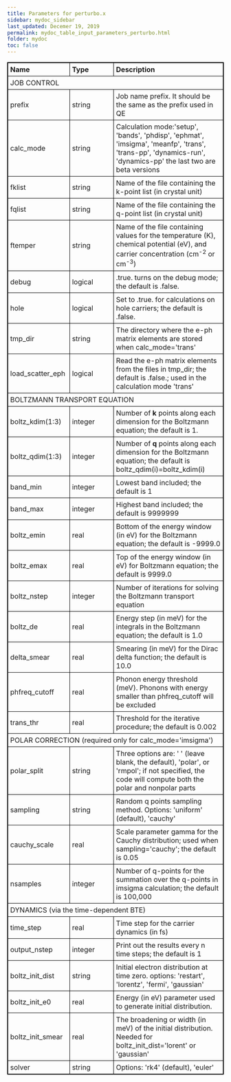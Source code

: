 ```yaml
---
title: Parameters for perturbo.x
sidebar: mydoc_sidebar
last_updated: Decemer 19, 2019
permalink: mydoc_table_input_parameters_perturbo.html
folder: mydoc
toc: false
---
```


<html>		
 <body>		

<style>
table, th, td {
  border: 1px solid black;
  border-collapse: collapse;
}
th, td {
  padding: 5px;
  text-align: left;    
}
</style>


<table style="width=600">
<!--<table style="text-align:center" width=600>-->
  <col width="150">
  <col width="150">
  <col width="300">

<tr>
    <th>Name</th>
    <th>Type</th>
    <th>Description</th>
  </tr>

  <tr>
      <td colspan="3" >JOB CONTROL</td>
  </tr>
  <tr>
      <td>prefix</td>
      <td>string</td>
      <td>Job name prefix. It should be the same as the prefix used in QE</td>
  </tr>
  <tr>
      <td>calc_mode</td>
      <td>string</td>
      <td>Calculation mode:'setup', 'bands', 'phdisp', 'ephmat', 'imsigma', 'meanfp', 'trans', 'trans-pp', 'dynamics-run', 'dynamics-pp' the last two are beta versions</td>
  </tr>
  <tr>
      <td>fklist</td>
      <td>string</td>
      <td>Name of the file containing the k-point list (in crystal unit)</td>
  </tr>
  <tr>
      <td>fqlist</td>
      <td>string</td>
      <td>Name of the file containing the q-point list (in crystal unit)</td>
  </tr>
  <tr>
      <td>ftemper</td>
      <td>string</td>
      <td>Name of the file containing values for the temperature (K), chemical potential (eV), and carrier concentration (cm<sup>-2</sup> or cm<sup>-3</sup>)</td>
  </tr>
  <tr>
      <td>debug</td>
      <td>logical</td>
      <td>.true. turns on the debug mode; the default is .false.</td>
  </tr>
  <tr>
      <td>hole</td>
      <td>logical</td>
      <td>Set to .true. for calculations on hole carriers; the default is .false.</td>
  </tr>
  <tr>
     <td>tmp_dir</td>
     <td>string</td>
     <td>The directory where the e-ph matrix elements are stored when calc_mode='trans'</td>
  </tr>
  <tr>
    <td>load_scatter_eph</td>
    <td>logical</td>
    <td>Read the e-ph matrix elements from the files in tmp_dir; the default is .false.; used in the calculation mode 'trans'</td>	
  </tr>
  <tr>
      <td colspan="3" >BOLTZMANN TRANSPORT EQUATION</td>
  </tr>
  <tr>
      <td>boltz_kdim(1:3)</td>
      <td>integer</td>
      <td>Number of <b>k</b> points along each dimension for the Boltzmann equation; the default is 1.</td>
  </tr>
  <tr>
      <td>boltz_qdim(1:3)</td>
      <td>integer</td>
      <td>Number of <b>q</b> points along each dimension for the Boltzmann equation; the default is boltz_qdim(i)=boltz_kdim(i)</td>
  </tr>
  <tr>
      <td>band_min</td>
      <td>integer</td>
      <td>Lowest band included; the default is 1</td>
  </tr>
  <tr>
      <td>band_max</td>
      <td>integer</td>
      <td>Highest band included; the default is 9999999</td>
  </tr>
  <tr>
      <td>boltz_emin</td>
      <td>real</td>
      <td>Bottom of the energy window (in eV) for the Boltzmann equation; the default is -9999.0</td>
  </tr>
  <tr>
      <td>boltz_emax</td>
      <td>real</td>
      <td>Top of the energy window (in eV) for Boltzmann equation; the default is 9999.0 </td>
  </tr>
  <tr>
      <td>boltz_nstep</td>
      <td>integer</td>
      <td>Number of iterations for solving the Boltzmann transport equation</td>
  </tr>
  <tr>
      <td>boltz_de</td>
      <td>real</td>
      <td>Energy step (in meV) for the integrals in the Boltzmann equation; the default is 1.0 </td>
  </tr>
  <tr>
      <td>delta_smear</td>
      <td>real</td>
      <td>Smearing (in meV) for the Dirac delta function; the default is 10.0</td>
  </tr>
  <tr>
      <td>phfreq_cutoff</td>
      <td>real</td>
      <td>Phonon energy threshold (meV). Phonons with energy smaller than phfreq_cutoff will be excluded</td>
  </tr>
  <tr>
      <td>trans_thr</td>
      <td>real</td>
      <td>Threshold for the iterative procedure; the default is 0.002</td>
  </tr>
  <tr> 
       <td colspan="3" >POLAR CORRECTION (required only for calc_mode='imsigma')</td>
  </tr>
  <tr>
       <td>polar_split</td>
       <td>string</td>
       <td>Three options are: ' ' (leave blank, the default), 'polar', or 'rmpol'; if not specified, the code will compute both the polar and nonpolar parts </td>
  </tr>
  <tr>
       <td>sampling</td>
       <td>string</td>
       <td>Random q points sampling method. Options: 'uniform' (default), 'cauchy'</td>
  </tr>
  <tr>
       <td>cauchy_scale</td>
       <td>real</td>
       <td>Scale parameter gamma for the Cauchy distribution; used when sampling='cauchy'; the default is 0.05</td>
  </tr>
  <tr>
       <td>nsamples</td>
       <td>integer</td>
       <td>Number of q-points for the summation over the q-points in imsigma calculation; the default is 100,000</td>
  </tr>
  <tr>
       <td colspan="3" >DYNAMICS (via the time-dependent BTE) </td>
  </tr>
  <tr>
       <td>time_step</td>
       <td>real</td>
       <td>Time step for the carrier dynamics (in fs)</td>
  </tr>  
  <tr>
       <td>output_nstep</td>
       <td>integer</td>
       <td>Print out the results every n time steps; the default is 1</td>
  </tr>  
  <tr>
       <td>boltz_init_dist</td>
       <td>string</td>
       <td>Initial electron distribution at time zero. options: 'restart', 'lorentz', 'fermi', 'gaussian'</td> 
  </tr>
  <tr>
       <td>boltz_init_e0</td>
       <td>real</td>
       <td> Energy (in eV) parameter used to generate initial distribution. </td>
  </tr>  
  <tr>
       <td>boltz_init_smear</td>
       <td>real</td>
       <td>The broadening or width (in meV) of the initial distribution. Needed for boltz_init_dist='lorent' or 'gaussian'</td>
  </tr>
  <tr>
       <td>solver</td>
       <td>string</td>
       <td>Options: 'rk4' (default), 'euler'</td>
  </tr>  
</table>

 </body>	
</html>		
	

